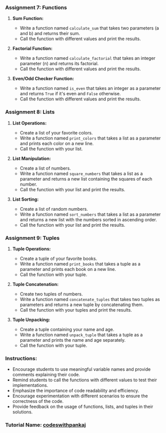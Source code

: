 ### Assignment 7: Functions

1. **Sum Function:**
   - Write a function named `calculate_sum` that takes two parameters (a and b) and returns their sum.
   - Call the function with different values and print the results.

2. **Factorial Function:**
   - Write a function named `calculate_factorial` that takes an integer parameter (n) and returns its factorial.
   - Call the function with different values and print the results.

3. **Even/Odd Checker Function:**
   - Write a function named `is_even` that takes an integer as a parameter and returns `True` if it's even and `False` otherwise.
   - Call the function with different values and print the results.

### Assignment 8: Lists

1. **List Operations:**
   - Create a list of your favorite colors.
   - Write a function named `print_colors` that takes a list as a parameter and prints each color on a new line.
   - Call the function with your list.

2. **List Manipulation:**
   - Create a list of numbers.
   - Write a function named `square_numbers` that takes a list as a parameter and returns a new list containing the squares of each number.
   - Call the function with your list and print the results.

3. **List Sorting:**
   - Create a list of random numbers.
   - Write a function named `sort_numbers` that takes a list as a parameter and returns a new list with the numbers sorted in ascending order.
   - Call the function with your list and print the results.

### Assignment 9: Tuples

1. **Tuple Operations:**
   - Create a tuple of your favorite books.
   - Write a function named `print_books` that takes a tuple as a parameter and prints each book on a new line.
   - Call the function with your tuple.

2. **Tuple Concatenation:**
   - Create two tuples of numbers.
   - Write a function named `concatenate_tuples` that takes two tuples as parameters and returns a new tuple by concatenating them.
   - Call the function with your tuples and print the results.

3. **Tuple Unpacking:**
   - Create a tuple containing your name and age.
   - Write a function named `unpack_tuple` that takes a tuple as a parameter and prints the name and age separately.
   - Call the function with your tuple.

### Instructions:

- Encourage students to use meaningful variable names and provide comments explaining their code.
- Remind students to call the functions with different values to test their implementations.
- Emphasize the importance of code readability and efficiency.
- Encourage experimentation with different scenarios to ensure the correctness of the code.
- Provide feedback on the usage of functions, lists, and tuples in their solutions.

### Tutorial Name: [codeswithpankaj](https://www.codeswithpankaj.com/)
